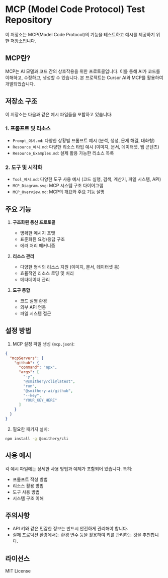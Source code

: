 # MCP (Model Code Protocol) Test Repository

이 저장소는 MCP(Model Code Protocol)의 기능을 테스트하고 예시를 제공하기 위한 저장소입니다.

## MCP란?

MCP는 AI 모델과 코드 간의 상호작용을 위한 프로토콜입니다. 이를 통해 AI가 코드를 이해하고, 수정하고, 생성할 수 있습니다. 본 프로젝트는 Cursor AI와 MCP를 활용하여 개발되었습니다.

## 저장소 구조

이 저장소는 다음과 같은 예시 파일들을 포함하고 있습니다:

### 1. 프롬프트 및 리소스
- `Prompt_예시.md`: 다양한 상황별 프롬프트 예시 (분석, 생성, 문제 해결, 대화형)
- `Resource_예시.md`: 다양한 리소스 타입 예시 (이미지, 문서, 데이터셋, 웹 콘텐츠)
- `Resource_Examples.md`: 실제 활용 가능한 리소스 목록

### 2. 도구 및 시각화
- `Tool_예시.md`: 다양한 도구 사용 예시 (코드 실행, 검색, 계산기, 파일 시스템, API)
- `MCP_Diagram.svg`: MCP 시스템 구조 다이어그램
- `MCP_Overview.md`: MCP의 개요와 주요 기능 설명

## 주요 기능

1. **구조화된 통신 프로토콜**
   - 명확한 메시지 포맷
   - 표준화된 요청/응답 구조
   - 에러 처리 메커니즘

2. **리소스 관리**
   - 다양한 형식의 리소스 지원 (이미지, 문서, 데이터셋 등)
   - 효율적인 리소스 로딩 및 처리
   - 메타데이터 관리

3. **도구 통합**
   - 코드 실행 환경
   - 외부 API 연동
   - 파일 시스템 접근

## 설정 방법

1. MCP 설정 파일 생성 (`mcp.json`):
```json
{
  "mcpServers": {
    "github": {
      "command": "npx",
      "args": [
        "-y",
        "@smithery/cli@latest",
        "run",
        "@smithery-ai/github",
        "--key",
        "YOUR_KEY_HERE"
      ]
    }
  }
}
```

2. 필요한 패키지 설치:
```bash
npm install -g @smithery/cli
```

## 사용 예시

각 예시 파일에는 상세한 사용 방법과 예제가 포함되어 있습니다. 특히:
- 프롬프트 작성 방법
- 리소스 활용 방법
- 도구 사용 방법
- 시스템 구조 이해

## 주의사항

- API 키와 같은 민감한 정보는 반드시 안전하게 관리해야 합니다.
- 실제 프로덕션 환경에서는 환경 변수 등을 활용하여 키를 관리하는 것을 추천합니다.

## 라이선스

MIT License 